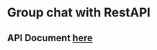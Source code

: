 # Group chat with RestAPI

## API Document [here](https://documenter.getpostman.com/view/6963819/S1TN71rQ?version=latest)